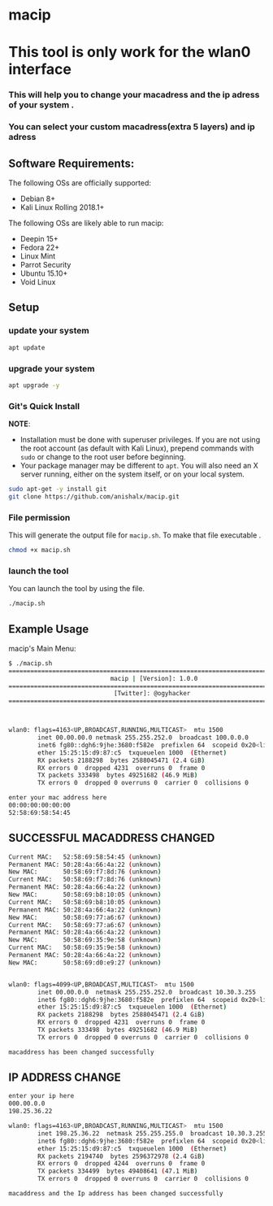 # macip

<h1>This tool is only work for the wlan0 interface </h1>
<h3>This will help you to change your macadress and the ip adress of your system .</h3> 
<h3>You can select your custom macadress(extra 5 layers) and ip adress</h3>

## Software Requirements:
The following OSs are officially supported:

- Debian 8+
- Kali Linux Rolling 2018.1+

The following OSs are likely able to run macip:

- Deepin 15+
- Fedora 22+
- Linux Mint
- Parrot Security
- Ubuntu 15.10+
- Void Linux

## Setup

### update your system

```bash
apt update
```

### upgrade your system

```bash
apt upgrade -y
```

### Git's Quick Install

**NOTE**:
- Installation must be done with superuser privileges. If you are not using the root account (as default with Kali Linux), prepend commands with `sudo` or change to the root user before beginning.
- Your package manager may be different to `apt`. You will also need an X server running, either on the system itself, or on your local system.

```bash
sudo apt-get -y install git
git clone https://github.com/anishalx/macip.git
```
### File permission
This will generate the output file for `macip.sh`.
To make that file executable .

```bash
chmod +x macip.sh
```
### launch the tool
You can launch the tool by using the file.

```bash
./macip.sh
```
## Example Usage

macip's Main Menu:


```bash
$ ./macip.sh
===============================================================================
                            macip | [Version]: 1.0.0
===============================================================================
                             [Twitter]: @ogyhacker
===============================================================================



wlan0: flags=4163<UP,BROADCAST,RUNNING,MULTICAST>  mtu 1500
        inet 00.00.00.0 netmask 255.255.252.0  broadcast 100.0.0.0
        inet6 fg80::dgh6:9jhe:3680:f582e  prefixlen 64  scopeid 0x20<link>
        ether 15:25:15:d9:87:c5  txqueuelen 1000  (Ethernet)
        RX packets 2188298  bytes 2588045471 (2.4 GiB)
        RX errors 0  dropped 4231  overruns 0  frame 0
        TX packets 333498  bytes 49251682 (46.9 MiB)
        TX errors 0  dropped 0 overruns 0  carrier 0  collisions 0

enter your mac address here
00:00:00:00:00:00
52:58:69:58:54:45

```



## SUCCESSFUL MACADDRESS CHANGED

```bash
Current MAC:   52:58:69:58:54:45 (unknown)
Permanent MAC: 50:28:4a:66:4a:22 (unknown)
New MAC:       50:58:69:f7:8d:76 (unknown)
Current MAC:   50:58:69:f7:8d:76 (unknown)
Permanent MAC: 50:28:4a:66:4a:22 (unknown)
New MAC:       50:58:69:b8:10:05 (unknown)
Current MAC:   50:58:69:b8:10:05 (unknown)
Permanent MAC: 50:28:4a:66:4a:22 (unknown)
New MAC:       50:58:69:77:a6:67 (unknown)
Current MAC:   50:58:69:77:a6:67 (unknown)
Permanent MAC: 50:28:4a:66:4a:22 (unknown)
New MAC:       50:58:69:35:9e:58 (unknown)
Current MAC:   50:58:69:35:9e:58 (unknown)
Permanent MAC: 50:28:4a:66:4a:22 (unknown)
New MAC:       50:58:69:d0:e9:27 (unknown)


wlan0: flags=4099<UP,BROADCAST,MULTICAST>  mtu 1500
        inet 00.00.0.0  netmask 255.255.252.0  broadcast 10.30.3.255
        inet6 fg80::dgh6:9jhe:3680:f582e  prefixlen 64  scopeid 0x20<link>
        ether 15:25:15:d9:87:c5  txqueuelen 1000  (Ethernet)
        RX packets 2188298  bytes 2588045471 (2.4 GiB)
        RX errors 0  dropped 4231  overruns 0  frame 0
        TX packets 333498  bytes 49251682 (46.9 MiB)
        TX errors 0  dropped 0 overruns 0  carrier 0  collisions 0

macaddress has been changed successfully

```

## IP ADDRESS CHANGE

```bash
enter your ip here 
000.00.0.0
198.25.36.22

wlan0: flags=4163<UP,BROADCAST,RUNNING,MULTICAST>  mtu 1500
        inet 198.25.36.22  netmask 255.255.255.0  broadcast 10.30.3.255
        inet6 fg80::dgh6:9jhe:3680:f582e  prefixlen 64  scopeid 0x20<link>
        ether 15:25:15:d9:87:c5  txqueuelen 1000  (Ethernet)
        RX packets 2194740  bytes 2596372978 (2.4 GiB)
        RX errors 0  dropped 4244  overruns 0  frame 0
        TX packets 334499  bytes 49408641 (47.1 MiB)
        TX errors 0  dropped 0 overruns 0  carrier 0  collisions 0

macaddress and the Ip address has been changed successfully

```

